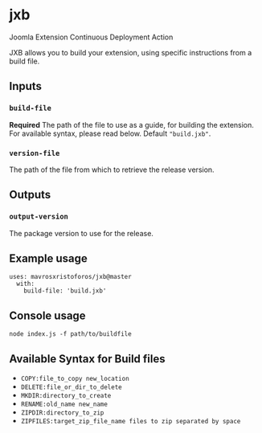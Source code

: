 # jxb
Joomla Extension Continuous Deployment Action

JXB allows you to build your extension, using specific instructions from a build file.

## Inputs

### `build-file`

**Required** The path of the file to use as a guide, for building the extension. For available syntax, please read below. Default `"build.jxb"`.

### `version-file`

The path of the file from which to retrieve the release version.

## Outputs

### `output-version`

The package version to use for the release.

## Example usage

    uses: mavrosxristoforos/jxb@master
      with:
        build-file: 'build.jxb'

## Console usage

    node index.js -f path/to/buildfile
  
## Available Syntax for Build files
  - `COPY:file_to_copy new_location`
  - `DELETE:file_or_dir_to_delete`
  - `MKDIR:directory_to_create`
  - `RENAME:old_name new_name`
  - `ZIPDIR:directory_to_zip`
  - `ZIPFILES:target_zip_file_name files to zip separated by space`
